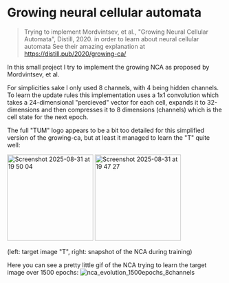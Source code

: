 # Growing neural cellular automata
> Trying to implement Mordvintsev, et al., "Growing Neural Cellular Automata", Distill, 2020. in order to learn about neural cellular automata
> See their amazing explanation at https://distill.pub/2020/growing-ca/

In this small project I try to implement the growing NCA as proposed by Mordvintsev, et al. 

For simplicities sake I only used 8 channels, with 4 being hidden channels. 
To learn the update rules this implementation uses a 1x1 convolution which takes a 24-dimensional "percieved" vector for each cell, expands it to 32-dimensions and then compresses it to 8 dimensions (channels) which is the cell state for the next epoch.

The full "TUM" logo appears to be a bit too detailed for this simplified version of the growing-ca, but at least it managed to learn the "T" quite well:


<img width="200" alt="Screenshot 2025-08-31 at 19 50 04" src="https://github.com/user-attachments/assets/2897a9e2-1fbd-4f17-b1c1-9fb9022d1efd" />

<img height="200" alt="Screenshot 2025-08-31 at 19 47 27" src="https://github.com/user-attachments/assets/d1b3548f-9050-45ab-a0ce-a4a110649e1d" />

(left: target image "T", right: snapshot of the NCA during training)

Here you can see a pretty little gif of the NCA trying to learn the target image over 1500 epochs:
![nca_evolution_1500epochs_8channels](https://github.com/user-attachments/assets/0b92f731-0edf-4521-b692-2ee95636d7df)
